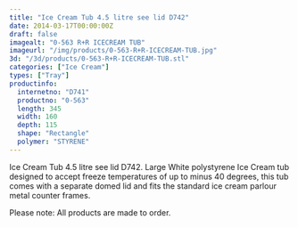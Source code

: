 ```yaml
---
title: "Ice Cream Tub 4.5 litre see lid D742"
date: 2014-03-17T00:00:00Z
draft: false
imagealt: "0-563 R+R ICECREAM TUB"
imageurl: "/img/products/0-563-R+R-ICECREAM-TUB.jpg"
3d: "/3d/products/0-563-R+R-ICECREAM-TUB.stl"
categories: ["Ice Cream"]
types: ["Tray"]
productinfo:
  internetno: "D741"
  productno: "0-563"
  length: 345
  width: 160
  depth: 115
  shape: "Rectangle"
  polymer: "STYRENE"
---
```

Ice Cream Tub 4.5 litre see lid D742. Large White polystyrene Ice Cream tub designed to accept freeze temperatures of up to minus 40 degrees, this tub comes with a separate domed lid and fits the standard ice cream parlour metal counter frames.

Please note: All products are made to order.